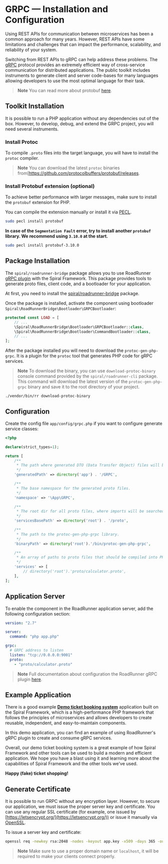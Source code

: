 # GRPC — Installation and Configuration

Using REST APIs for communication between microservices has been a common approach for many years. However, REST APIs
have some limitations and challenges that can impact the performance, scalability, and reliability of your system.

Switching from REST APIs to gRPC can help address these problems. The [gRPC](https://grpc.io/) protocol provides an
extremely efficient way of cross-service communication for distributed applications. The public toolkit includes
instruments to generate client and server code-bases for many languages allowing developers to use the most optimal
language for their task.

> **Note**
> You can read more about protobuf [here](https://developers.google.com/protocol-buffers/docs/overview).

## Toolkit Installation

It is possible to run a PHP application without any dependencies out of the box. However, to develop, debug, and extend
the GRPC project, you will need several instruments.

### Install Protoc

To compile `.proto` files into the target language, you will have to install the `protoc` compiler.

> **Note**
> You can download the latest `protoc` binaries from[https://github.com/protocolbuffers/protobuf/releases.

### Install Protobuf extension (optional)

To achieve better performance with larger messages, make sure to install the `protobuf` extension for PHP.

You can compile the extension manually or install it via [PECL](https://pecl.php.net/package/protobuf).

```bash
sudo pecl install protobuf
```

**In case of the `Segmentation Fault` error, try to install another `protobuf` library. We recommend using `3.10.0` at
the start.**

```bash
sudo pecl install protobuf-3.10.0
```

## Package Installation

The `spiral/roadrunner-bridge` package allows you to use RoadRunner
[gRPC plugin](https://roadrunner.dev/docs/app-server-grpc) with the Spiral Framework. This package provides
tools to generate proto files, client code, and a bootloader for your application.

At first, you need to install the [spiral/roadrunner-bridge](../start/server.md#roadrunner-bridge) package.

Once the package is installed, activate the component using 
bootloader `Spiral\RoadRunnerBridge\Bootloader\GRPCBootloader`:

```php app/src/Application/Kernel.php
protected const LOAD = [
    // ...
    \Spiral\RoadRunnerBridge\Bootloader\GRPCBootloader::class,
    \Spiral\RoadRunnerBridge\Bootloader\CommandBootloader::class,
    // ...
];
```

After the package installed you will need to download the `protoc-gen-php-grpc`. It is a plugin for the `protoc` tool
that generates PHP code for gRPC services.

> **Note**
> To download the binary, you can use `download-protoc-binary` console command provided by the
> `spiral/roadrunner-cli` package. This command will download the latest version of the `protoc-gen-php-grpc` binary and
> save it to the root directory of your project.

```terminal
./vendor/bin/rr download-protoc-binary
```

## Configuration

Create the config file `app/config/grpc.php` if you want to configure generate service classes:

```php
<?php

declare(strict_types=1);

return [
    /**
     * The path where generated DTO (Data Transfer Object) files will be stored.
     */
    'generatedPath' => directory('app') . '/GRPC',

    /**
     * The base namespace for the generated proto files.
     */
    'namespace' => '\App\GRPC',

    /**
     * The root dir for all proto files, where imports will be searched.
     */
    'servicesBasePath' => directory('root') . '/proto',

    /**
     * The path to the protoc-gen-php-grpc library.
     */
    'binaryPath' => directory('root').'/bin/protoc-gen-php-grpc',

    /**
     * An array of paths to proto files that should be compiled into PHP by the grpc:generate console command.
     */
    'services' => [
        // directory('root').'proto/calculator.proto',
    ],
];
```

## Application Server

To enable the component in the RoadRunner application server, add the following configuration section:

```yaml
version: "2.7"

server:
  command: "php app.php"

grpc:
  # GRPC address to listen
  listen: "tcp://0.0.0.0:9001"
  proto:
    - "proto/calculator.proto"
```

> **Note**
> Full documentation about configuration the RoadRunner gRPC
> plugin [here](https://roadrunner.dev/docs/app-server-grpc).

## Example Application

There is a good example [**Demo ticket booking system**](https://github.com/spiral/ticket-booking) application built 
on the Spiral Framework, which is a high-performance PHP framework that follows the principles of microservices and 
allows developers to create reusable, independent, and easy-to-maintain components.

In this demo application, you can find an example of using RoadRunner's gRPC plugin to create and consume gRPC services.

Overall, our demo ticket booking system is a great example of how Spiral Framework and other tools can be used to build 
a modern and efficient application. We hope you have a blast using it and learning more about the capabilities of 
Spiral Framework and the other tools we've used. 

**Happy (fake) ticket shopping!**

## Generate Certificate

It is possible to run GRPC without any encryption layer. However, to secure our application, we must issue
the proper server key and certificate. You can use any regular SSL certificate (for example, one issued
by [https://letsencrypt.org/](https://letsencrypt.org/)) or issue it manually via [OpenSSL](https://www.openssl.org/).

To issue a server key and certificate:

```bash
openssl req -newkey rsa:2048 -nodes -keyout app.key -x509 -days 365 -out app.crt
```

> **Note**
> Make sure to use a proper domain name or `localhost`, it will be required to make your clients connect properly.
